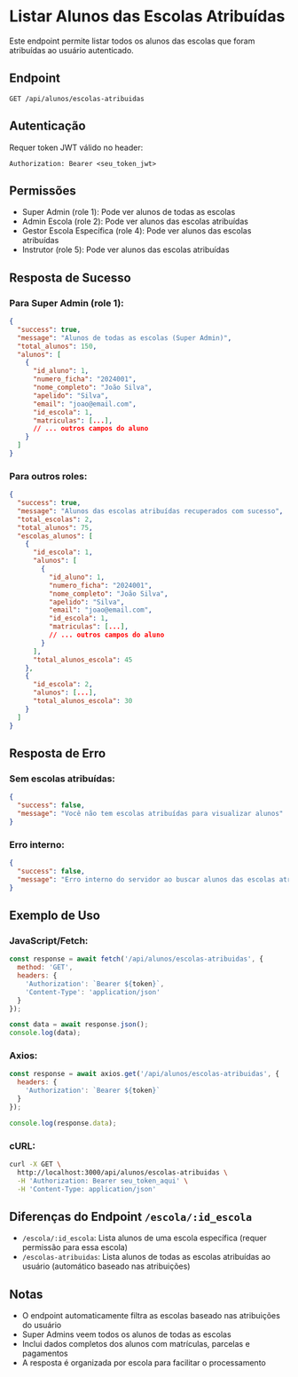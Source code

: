 # Listar Alunos das Escolas Atribuídas

Este endpoint permite listar todos os alunos das escolas que foram atribuídas ao usuário autenticado.

## Endpoint

```
GET /api/alunos/escolas-atribuidas
```

## Autenticação

Requer token JWT válido no header:
```
Authorization: Bearer <seu_token_jwt>
```

## Permissões

- Super Admin (role 1): Pode ver alunos de todas as escolas
- Admin Escola (role 2): Pode ver alunos das escolas atribuídas
- Gestor Escola Específica (role 4): Pode ver alunos das escolas atribuídas
- Instrutor (role 5): Pode ver alunos das escolas atribuídas

## Resposta de Sucesso

### Para Super Admin (role 1):
```json
{
  "success": true,
  "message": "Alunos de todas as escolas (Super Admin)",
  "total_alunos": 150,
  "alunos": [
    {
      "id_aluno": 1,
      "numero_ficha": "2024001",
      "nome_completo": "João Silva",
      "apelido": "Silva",
      "email": "joao@email.com",
      "id_escola": 1,
      "matriculas": [...],
      // ... outros campos do aluno
    }
  ]
}
```

### Para outros roles:
```json
{
  "success": true,
  "message": "Alunos das escolas atribuídas recuperados com sucesso",
  "total_escolas": 2,
  "total_alunos": 75,
  "escolas_alunos": [
    {
      "id_escola": 1,
      "alunos": [
        {
          "id_aluno": 1,
          "numero_ficha": "2024001",
          "nome_completo": "João Silva",
          "apelido": "Silva",
          "email": "joao@email.com",
          "id_escola": 1,
          "matriculas": [...],
          // ... outros campos do aluno
        }
      ],
      "total_alunos_escola": 45
    },
    {
      "id_escola": 2,
      "alunos": [...],
      "total_alunos_escola": 30
    }
  ]
}
```

## Resposta de Erro

### Sem escolas atribuídas:
```json
{
  "success": false,
  "message": "Você não tem escolas atribuídas para visualizar alunos"
}
```

### Erro interno:
```json
{
  "success": false,
  "message": "Erro interno do servidor ao buscar alunos das escolas atribuídas"
}
```

## Exemplo de Uso

### JavaScript/Fetch:
```javascript
const response = await fetch('/api/alunos/escolas-atribuidas', {
  method: 'GET',
  headers: {
    'Authorization': `Bearer ${token}`,
    'Content-Type': 'application/json'
  }
});

const data = await response.json();
console.log(data);
```

### Axios:
```javascript
const response = await axios.get('/api/alunos/escolas-atribuidas', {
  headers: {
    'Authorization': `Bearer ${token}`
  }
});

console.log(response.data);
```

### cURL:
```bash
curl -X GET \
  http://localhost:3000/api/alunos/escolas-atribuidas \
  -H 'Authorization: Bearer seu_token_aqui' \
  -H 'Content-Type: application/json'
```

## Diferenças do Endpoint `/escola/:id_escola`

- `/escola/:id_escola`: Lista alunos de uma escola específica (requer permissão para essa escola)
- `/escolas-atribuidas`: Lista alunos de todas as escolas atribuídas ao usuário (automático baseado nas atribuições)

## Notas

- O endpoint automaticamente filtra as escolas baseado nas atribuições do usuário
- Super Admins veem todos os alunos de todas as escolas
- Inclui dados completos dos alunos com matrículas, parcelas e pagamentos
- A resposta é organizada por escola para facilitar o processamento 